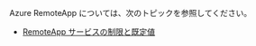 Azure RemoteApp については、次のトピックを参照してください。

- [RemoteApp サービスの制限と既定値](../articles/remoteapp/remoteapp-servicelimits.md)

<!---HONumber=62-->